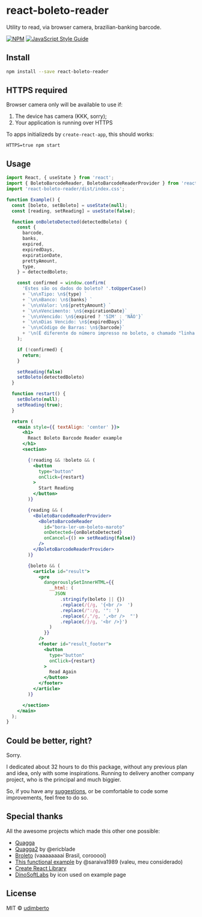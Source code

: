 # react-boleto-reader

Utility to read, via browser camera, brazilian-banking barcode.

[![NPM](https://img.shields.io/npm/v/react-boleto-reader.svg)](https://www.npmjs.com/package/react-boleto-reader) [![JavaScript Style Guide](https://img.shields.io/badge/code_style-standard-brightgreen.svg)](https://standardjs.com)


## Install

```bash
npm install --save react-boleto-reader
```


## HTTPS required

Browser camera only will be available to use if:

  1. The device has camera (KKK, sorry);
  2. Your application is running over HTTPS

To apps initializeds by `create-react-app`, this should works:
```
HTTPS=true npm start
```


## Usage

```jsx
import React, { useState } from 'react';
import { BoletoBarcodeReader, BoletoBarcodeReaderProvider } from 'react-boleto-reader';
import 'react-boleto-reader/dist/index.css';

function Example() {
  const [boleto, setBoleto] = useState(null);
  const [reading, setReading] = useState(false);

  function onBoletoDetected(detectedBoleto) {
    const {
      barcode,
      banks,
      expired,
      expiredDays,
      expirationDate,
      prettyAmount,
      type,
    } = detectedBoleto;

    const confirmed = window.confirm(
      'Estes são os dados do boleto? '.toUpperCase()
      + `\n\nTipo: \n${type} `
      + `\n\nBanco: \n${banks} `
      + `\n\nValor: \n${prettyAmount} `
      + `\n\nVencimento: \n${expirationDate}`
      + `\n\nVencido: \n${expired ? 'SIM' : 'NÃO'}`
      + `\n\nDias Vencido: \n${expiredDays}`
      + `\n\nCódigo de Barras: \n${barcode}`
      + '\n(É diferente do número impresso no boleto, o chamado "linha digitável")'
    );

    if (!confirmed) {
      return;
    }

    setReading(false)
    setBoleto(detectedBoleto)
  }

  function restart() {
    setBoleto(null);
    setReading(true);
  }

  return (
    <main style={{ textAlign: 'center' }}>
      <h1>
        React Boleto Barcode Reader example
      </h1>
      <section>

        {!reading && !boleto && (
          <button
            type="button"
            onClick={restart}
          >
            Start Reading
          </button>
        )}

        {reading && (
          <BoletoBarcodeReaderProvider>
            <BoletoBarcodeReader
              id="bora-ler-um-boleto-maroto"
              onDetected={onBoletoDetected}
              onCancel={() => setReading(false)}
            />
          </BoletoBarcodeReaderProvider>
        )}

        {boleto && (
          <article id="result">
            <pre
              dangerouslySetInnerHTML={{
                __html: (
                  JSON
                    .stringify(boleto || {})
                    .replace(/{/g, '{<br />  ')
                    .replace(/":/g, '": ')
                    .replace(/,"/g, ',<br />  "')
                    .replace(/}/g, '<br />}')
                )
              }}
            />
            <footer id="result_footer">
              <button
                type="button"
                onClick={restart}
              >
                Read Again
              </button>
            </footer>
          </article>
        )}

      </section>
    </main>
  );
}
```


## Could be better, right?

Sorry.

I dedicated about 32 hours to do this package, without any previous plan and idea, only with some inspirations.
Running to delivery another company project, who is the principal and much biggier.

So, if you have any [suggestions](https://github.com/udimberto/react-boleto-reader/issues/new), or be comfortable to code some improvements, feel free to do so.


## Special thanks

All the awesome projects which made this other one possible:

  - [Quagga](https://www.npmjs.com/package/quagga)
  - [Quagga2](https://www.npmjs.com/package/@ericblade/quagga2) by @ericblade
  - [Broleto](https://www.npmjs.com/package/broleto) (vaaaaaaaai Brasil, corooooi)
  - [This functional example](https://github.com/saraiva1989/LeituraCodigoBarraBoleto) by @saraiva1989 (valeu, meu considerado)
  - [Create React Library](https://www.npmjs.com/package/create-react-library)
  - [DinoSoftLabs](https://www.flaticon.com/authors/dinosoftlabs) by icon used on example page


## License

MIT © [udimberto](https://github.com/udimberto)
